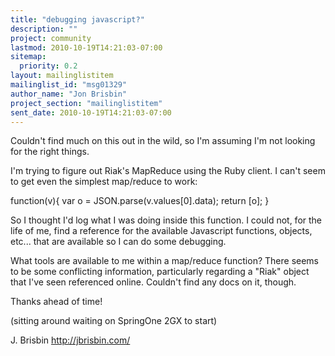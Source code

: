 ```yaml
---
title: "debugging javascript?"
description: ""
project: community
lastmod: 2010-10-19T14:21:03-07:00
sitemap:
  priority: 0.2
layout: mailinglistitem
mailinglist_id: "msg01329"
author_name: "Jon Brisbin"
project_section: "mailinglistitem"
sent_date: 2010-10-19T14:21:03-07:00
---
```



Couldn't find much on this out in the wild, so I'm assuming I'm not looking for 
the right things.

I'm trying to figure out Riak's MapReduce using the Ruby client. I can't seem 
to get even the simplest map/reduce to work:

function(v){ var o = JSON.parse(v.values[0].data); return [o]; }

So I thought I'd log what I was doing inside this function. I could not, for 
the life of me, find a reference for the available Javascript functions, 
objects, etc... that are available so I can do some debugging.

What tools are available to me within a map/reduce function? There seems to be 
some conflicting information, particularly regarding a "Riak" object that I've 
seen referenced online. Couldn't find any docs on it, though.

Thanks ahead of time!

(sitting around waiting on SpringOne 2GX to start)

J. Brisbin
http://jbrisbin.com/
